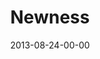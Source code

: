---
layout: message
category: message
series: "Go Forth"
title: "Newness "
date: 2013-08-24-00-00
message_id: 808
audio: "http://s3.amazonaws.com/crossroads-media/media/legacy/mp3/go-forth-01.mp3"
audio-duration: "38:19"
program: "http://s3.amazonaws.com/crossroads-media/media/legacy/documents/08_24-25_13Program_LO.pdf"
description: "Brian Tome talks about why frontiers are important."
video: "https://s3.amazonaws.com/crossroadsvideomessages/go-forth-01.mp4"
video-duration: "38:24"
video-image: "http://s3.amazonaws.com/crossroads-media/images/legacy/content/go-forth-01-still.jpg"
flag: "N"
---